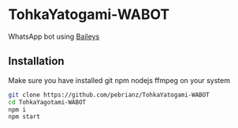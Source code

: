# TohkaYatogami-WABOT
WhatsApp bot using [Baileys](https://github.com/adiwajshing/Baileys)

## Installation
Make sure you have installed git npm nodejs ffmpeg on your system
```bash
git clone https://github.com/pebrianz/TohkaYatogami-WABOT
cd TohkaYagotami-WABOT
npm i
npm start
```
